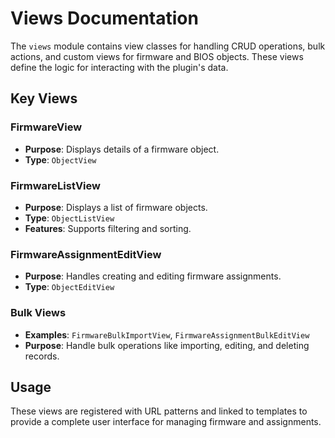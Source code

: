 # Views Documentation

The `views` module contains view classes for handling CRUD operations, bulk actions, and custom views for firmware and BIOS objects. These views define the logic for interacting with the plugin's data.

## Key Views

### FirmwareView
- **Purpose**: Displays details of a firmware object.
- **Type**: `ObjectView`

### FirmwareListView
- **Purpose**: Displays a list of firmware objects.
- **Type**: `ObjectListView`
- **Features**: Supports filtering and sorting.

### FirmwareAssignmentEditView
- **Purpose**: Handles creating and editing firmware assignments.
- **Type**: `ObjectEditView`

### Bulk Views
- **Examples**: `FirmwareBulkImportView`, `FirmwareAssignmentBulkEditView`
- **Purpose**: Handle bulk operations like importing, editing, and deleting records.

## Usage
These views are registered with URL patterns and linked to templates to provide a complete user interface for managing firmware and assignments.